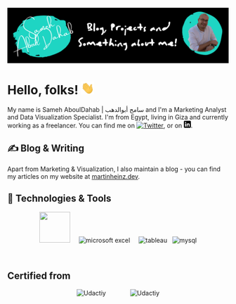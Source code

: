 
<!-- More info, tips and tricks for making GitHub Profile README can be found in my article at https://towardsdatascience.com/build-a-stunning-readme-for-your-github-profile-9b80434fe5d7 -->

[![Header](https://github.com/SamehAboulDahab/samehabouldahab/blob/main/SamehAboulDahab_GitHub_Header.png)](https://fb.com/samehabouldahab.me)

# Hello, folks! <img src="https://github.com/SamehAboulDahab/samehabouldahab/blob/main/Wave_SamehAboulDahab.gif" width="30px">

My name is Sameh AboulDahab | سامح أبوالدهب and I'm a Marketing Analyst and Data Visualization Specialist. I'm from Egypt, living in Giza and currently working as a freelancer. 
You can find me on [![Twitter][1.2]][1],  or on [![LinkedIn][3.2]][3].

## &#x270d; Blog & Writing

Apart from Marketing & Visualization, I also maintain a blog - you can find my articles on my website at [martinheinz.dev](https://martinheinz.dev/).

## 🔧 Technologies & Tools

<p style="text-align: center;"><img src="https://simpleicons.org/icons/powerbi.svg" alt="" width="70" height="70" />&nbsp; &nbsp; &nbsp;<img src="https://simpleicons.org/icons/microsoftexcel.svg" alt="microsoft excel" width="70" height="70" />&nbsp; &nbsp; &nbsp;<img src="https://simpleicons.org/icons/tableau.svg" alt="tableau" width="70" height="70" />&nbsp; &nbsp;<img src="https://simpleicons.org/icons/mysql.svg" alt="mysql" width="70" height="70" /></p>
<p style="text-align: center;">&nbsp;</p>

## Certified from

<p style="text-align: center;"><img src="https://simpleicons.org/icons/udacity.svg" alt="Udactiy " width="70" height="70" />&nbsp; &nbsp; &nbsp; &nbsp; &nbsp; &nbsp; &nbsp;&nbsp;<img src="https://simpleicons.org/icons/hubspot.svg" alt="Udactiy " width="70" height="70" /></p>

<!-- links to social media icons -->

<!-- icons with padding -->

[1.1]: http://i.imgur.com/tXSoThF.png (twitter icon with padding)
[2.1]: http://i.imgur.com/0o48UoR.png (github icon with padding)

<!-- icons without padding -->

[1.2]: http://i.imgur.com/wWzX9uB.png (twitter icon without padding)
[2.2]: http://i.imgur.com/9I6NRUm.png (github icon without padding)
[3.2]: https://github.com/SamehAboulDahab/samehabouldahab/blob/main/linkedin_SamehAboulDahab.png (LinkedIn icon without padding)


<!-- links to your social media accounts -->

[1]: https://twitter.com/SamehAboulDahab
[2]: https://github.com/SamehAboulDahab
[3]: https://www.linkedin.com/in/SamehAboulDahab


<!-- Resources -->
<!-- Icons: https://simpleicons.org/ -->
<!-- GitHub Stats: https://github.com/anuraghazra/github-readme-stats -->
<!-- Emojis: https://emojipedia.org/emoji/ -->
<!-- HTML Emojis: https://www.fileformat.info/index.htm -->
<!-- Shields: https://shields.io/ -->
<!-- Awesome GitHub Profile README: https://github.com/abhisheknaiidu/awesome-github-profile-readme -->














<!--
**SamehAboulDahab/samehabouldahab** is a ✨ _special_ ✨ repository because its `README.md` (this file) appears on your GitHub profile.

Here are some ideas to get you started:
### Hi there 👋

- 🔭 I’m currently working on ...
- 🌱 I’m currently learning ...
- 👯 I’m looking to collaborate on ...
- 🤔 I’m looking for help with ...
- 💬 Ask me about ...
- 📫 How to reach me: ...
- 😄 Pronouns: ...
- ⚡ Fun fact: ...

<a href="https://github.com/samehabouldahab">
<img align="center" alt="sabesan's Github Stats" src="https://github-readme-stats.codestackr.vercel.app/api?username=samehabouldahab&show_icons=true&hide_border=true&count_private=true&include_all_commits=true&theme=radical" /></a>

<a href="https://github.com/samehabouldahab">
  <img align="center" src="https://github-readme-stats.anuraghazra1.vercel.app/api/top-langs/?username=samehabouldahab&layout=compact&theme=radical" />
</a>#



-->
